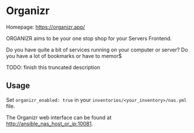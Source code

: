 # Organizr

Homepage: <https://organizr.app/>

ORGANIZR aims to be your one stop shop for your Servers Frontend.

Do you have quite a bit of services running on your computer or server? Do you have a lot of bookmarks or have to memor$

TODO: finish this truncated description

## Usage

Set `organizr_enabled: true` in your `inventories/<your_inventory>/nas.yml` file.

The Organizr web interface can be found at <http://ansible_nas_host_or_ip:10081>.
